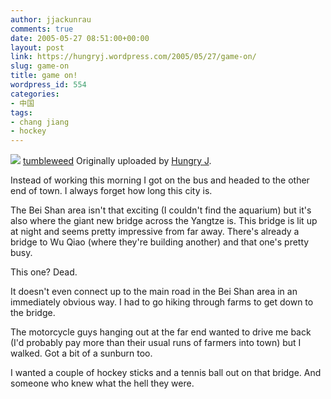 ```yaml
---
author: jjackunrau
comments: true
date: 2005-05-27 08:51:00+00:00
layout: post
link: https://hungryj.wordpress.com/2005/05/27/game-on/
slug: game-on
title: game on!
wordpress_id: 554
categories:
- 中国
tags:
- chang jiang
- hockey
---
```


[![](http://photos9.flickr.com/15901192_1fbfd54d7a_m.jpg)](http://www.flickr.com/photos/hungry_j/15901192/)
 [tumbleweed](http://www.flickr.com/photos/hungry_j/15901192/)
Originally uploaded by
[Hungry J](http://www.flickr.com/people/hungry_j/). 

Instead of working this morning I got on the bus and headed to the other end of town.  I always forget how long this city is.

The Bei Shan area isn't that exciting (I couldn't find the aquarium) but it's also where the giant new bridge across the Yangtze is.  This bridge is lit up at night and seems pretty impressive from far away.  There's already a bridge to Wu Qiao (where they're building another) and that one's pretty busy.

This one?  Dead.

It doesn't even connect up to the main road in the Bei Shan area in an immediately obvious way.  I had to go hiking through farms to get down to the bridge.

The motorcycle guys hanging out at the far end wanted to drive me back (I'd probably pay more than their usual runs of farmers into town) but I walked.  Got a bit of a sunburn too.

I wanted a couple of hockey sticks and a tennis ball out on that bridge.  And someone who knew what the hell they were.
